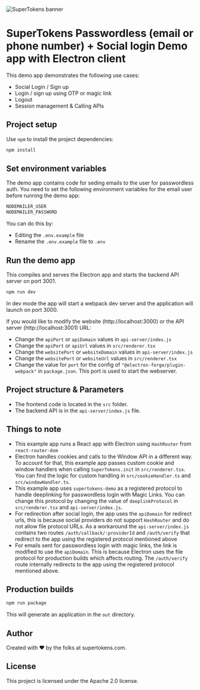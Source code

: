 ![SuperTokens banner](https://raw.githubusercontent.com/supertokens/supertokens-logo/master/images/Artboard%20%E2%80%93%2027%402x.png)

# SuperTokens Passwordless (email or phone number) + Social login Demo app with Electron client

This demo app demonstrates the following use cases:

-   Social Login / Sign up
-   Login / sign up using OTP or magic link
-   Logout
-   Session management & Calling APIs

## Project setup

Use `npm` to install the project dependencies:

```bash
npm install
```

## Set environment variables

The demo app contains code for seding emails to the user for passwordless auth. You need to set the following environment variables for the email user before running the demo app:

```bash
NODEMAILER_USER
NODEMAILER_PASSWORD
```

You can do this by:

-   Editing the `.env.example` file
-   Rename the `.env.example` file to `.env`

## Run the demo app

This compiles and serves the Electron app and starts the backend API server on port 3001.

```bash
npm run dev
```

In dev mode the app will start a webpack dev server and the application will launch on port 3000.

If you would like to modify the website (http://localhost:3000) or the API server (http://localhost:3001) URL:

-   Change the `apiPort` or `apiDomain` values in `api-server/index.js`
-   Change the `apiPort` or `apiUrl` values in `src/renderer.tsx`
-   Change the `websitePort` or `websiteDomain` values in `api-server/index.js`
-   Change the `websitePort` or `websiteUrl` values in `src/renderer.tsx`
-   Change the value for `port` for the config of `"@electron-forge/plugin-webpack"` in `package.json`. This port is used to start the webserver.

## Project structure & Parameters

-   The frontend code is located in the `src` folder.
-   The backend API is in the `api-server/index.js` file.

## Things to note

-   This example app runs a React app with Electron using `HashRouter` from `react-router-dom`
-   Electron handles cookies and calls to the Window API in a different way. To account for that, this example app passes custom cookie and window handlers when calling `SuperTokens.init` in `src/renderer.tsx`. You can find the logic for custom handling in `src/cookieHandler.ts` and `src/windowHandler.ts`.
-   This example app uses `supertokens-demo` as a registered protocol to handle deeplinking for passwordless login with Magic Links. You can change this protocol by changing the value of `deeplinkProtocol` in `src/renderer.tsx` and `api-server/index.js`.
-   For redirection after social login, the app uses the `apiDomain` for redirect urls, this is because social providers do not support `HashRouter` and do not allow file protocol URLs. As a workaround the `api-server/index.js` contains two routes `/auth/callback/:providerId` and `/auth/verify` that redirect to the app using the registered protocol mentioned above
-   For emails sent for passwordless login with magic links, the link is modified to use the `apiDomain`. This is because Electron uses the file protocol for production builds which affects routing. The `/auth/verify` route internally redirects to the app using the registered protocol mentioned above.

## Production builds

```bash
npm run package
```

This will generate an application in the `out` directory.

## Author

Created with :heart: by the folks at supertokens.com.

## License

This project is licensed under the Apache 2.0 license.
